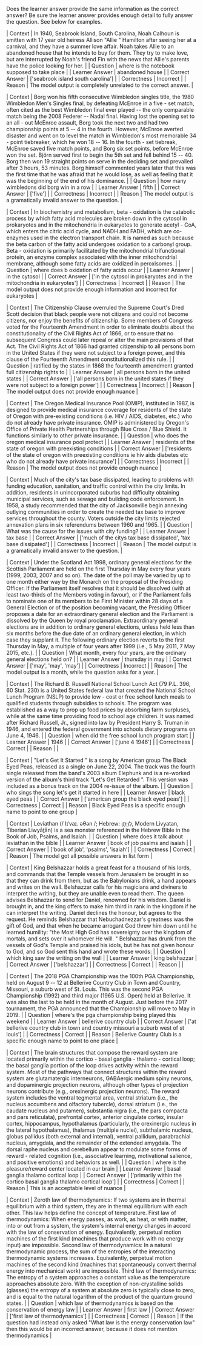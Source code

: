 Does the learner answer provide the same information as the correct answer? Be sure the learner answer provides enough detail to fully answer the question. See below for examples.

| Context   	|	 In 1940, Seabrook Island, South Carolina, Noah Calhoun is smitten with 17 year old heiress Allison "Allie " Hamilton after seeing her at a carnival, and they have a summer love affair. Noah takes Allie to an abandoned house that he intends to buy for them. They try to make love, but are interrupted by Noah's friend Fin with the news that Allie's parents have the police looking for her. |
| Question  	|	where is the notebook supposed to take place |
| Learner Answer	|	abandoned house |
| Correct Answer   	|	['seabrook island south carolina'] |
| Correctness	|	Incorrect |
| Reason    	|	The model output is completely unrelated to the correct answer. |

| Context   	|	 Borg won his fifth consecutive Wimbledon singles title, the 1980 Wimbledon Men's Singles final, by defeating McEnroe in a five - set match, often cited as the best Wimbledon final ever played -- the only comparable match being the 2008 Federer -- Nadal final. Having lost the opening set to an all - out McEnroe assault, Borg took the next two and had two championship points at 5 -- 4 in the fourth. However, McEnroe averted disaster and went on to level the match in Wimbledon's most memorable 34 - point tiebreaker, which he won 18 -- 16. In the fourth - set tiebreak, McEnroe saved five match points, and Borg six set points, before McEnroe won the set. Björn served first to begin the 5th set and fell behind 15 -- 40. Borg then won 19 straight points on serve in the deciding set and prevailed after 3 hours, 53 minutes. Borg himself commented years later that this was the first time that he was afraid that he would lose, as well as feeling that it was the beginning of the end of his dominance. |
| Question  	|	 how many wimbledons did borg win in a row |
| Learner Answer	|	 fifth |
| Correct Answer   	|	 ['five'] |
| Correctness	|	 Incorrect |
| Reason    	|	 The model output is a gramatically invalid answer to the question. |

| Context   	|	 In biochemistry and metabolism, beta - oxidation is the catabolic process by which fatty acid molecules are broken down in the cytosol in prokaryotes and in the mitochondria in eukaryotes to generate acetyl - CoA, which enters the citric acid cycle, and NADH and FADH, which are co-enzymes used in the electron transport chain. It is named as such because the beta carbon of the fatty acid undergoes oxidation to a carbonyl group. Beta - oxidation is primarily facilitated by the mitochondrial trifunctional protein, an enzyme complex associated with the inner mitochondrial membrane, although some fatty acids are oxidized in peroxisomes.  |
| Question  	|	 where does b oxidation of fatty acids occur |
| Learner Answer	|	 in the cytosol |
| Correct Answer   	|	 ['in the cytosol in prokaryotes and in the mitochondria in eukaryotes'] |
| Correctness	|	 Incorrect |
| Reason    	|	 The model output does not provide enough information and incorrect for eukaryotes |
 
| Context   	|	 The Citizenship Clause overruled the Supreme Court's Dred Scott decision that black people were not citizens and could not become citizens, nor enjoy the benefits of citizenship. Some members of Congress voted for the Fourteenth Amendment in order to eliminate doubts about the constitutionality of the Civil Rights Act of 1866, or to ensure that no subsequent Congress could later repeal or alter the main provisions of that Act. The Civil Rights Act of 1866 had granted citizenship to all persons born in the United States if they were not subject to a foreign power, and this clause of the Fourteenth Amendment constitutionalized this rule.  |
| Question  	|	 ratified by the states in 1868 the fourteenth amendment granted full citizenship rights to |
| Learner Answer	|	 all persons born in the united states |
| Correct Answer   	|	 ['all persons born in the united states if they were not subject to a foreign power'] |
| Correctness	|	 Incorrect |
| Reason    	|	 The model output does not provide enough nuance |
 
| Context   	|	 The Oregon Medical Insurance Pool  (OMIP), instituted in 1987, is designed to provide medical insurance coverage for residents of the state of Oregon with pre-existing conditions  (i.e. HIV / AIDS, diabetes, etc.) who do not already have private insurance. OMIP is administered by Oregon's Office of Private Health Partnerships through Blue Cross / Blue Shield. It functions similarly to other private insurance.  |
| Question  	|	 who does the oregon medical insurance pool protect |
| Learner Answer	|	 residents of the state of oregon with preexisting conditions |
| Correct Answer   	|	 ['residents of the state of oregon with preexisting conditions ie hiv aids diabetes etc who do not already have private insurance'] |
| Correctness	|	 Incorrect |
| Reason    	|	 The model output does not provide enough nuance |
 
| Context   	|	 Much of the city's tax base dissipated, leading to problems with funding education, sanitation, and traffic control within the city limits. In addition, residents in unincorporated suburbs had difficulty obtaining municipal services, such as sewage and building code enforcement. In 1958, a study recommended that the city of Jacksonville begin annexing outlying communities in order to create the needed tax base to improve services throughout the county. Voters outside the city limits rejected annexation plans in six referendums between 1960 and 1965. |
| Question  	|	 What was the cause for the issues with city funding? |
| Learner Answer	|	 tax base |
| Correct Answer   	|	 ['much of the citys tax base dissipated', 'tax base dissipated'] |
| Correctness	|	 Incorrect |
| Reason    	|	 The model output is a gramatically invalid answer to the question. |
 
| Context   	|	 Under the Scotland Act 1998, ordinary general elections for the Scottish Parliament are held on the first Thursday in May every four years (1999, 2003, 2007 and so on). The date of the poll may be varied by up to one month either way by the Monarch on the proposal of the Presiding Officer. If the Parliament itself resolves that it should be dissolved (with at least two-thirds of the Members voting in favour), or if the Parliament fails to nominate one of its members to be First Minister within 28 days of a General Election or of the position becoming vacant, the Presiding Officer proposes a date for an extraordinary general election and the Parliament is dissolved by the Queen by royal proclamation. Extraordinary general elections are in addition to ordinary general elections, unless held less than six months before the due date of an ordinary general election, in which case they supplant it. The following ordinary election reverts to the first Thursday in May, a multiple of four years after 1999 (i.e., 5 May 2011, 7 May 2015, etc.). |
| Question  	|	 What month, every four years, are the ordinary general elections held on? |
| Learner Answer	|	 thursday in may |
| Correct Answer   	|	 ['may', 'may', 'may'] |
| Correctness	|	 Incorrect |
| Reason    	|	 The model output is a month, while the question asks for a year. |
 
| Context   	|	 The Richard B. Russell National School Lunch Act  (79 P.L. 396, 60 Stat. 230) is a United States federal law that created the National School Lunch Program  (NSLP) to provide low - cost or free school lunch meals to qualified students through subsidies to schools. The program was established as a way to prop up food prices by absorbing farm surpluses, while at the same time providing food to school age children. It was named after Richard Russell, Jr., signed into law by President Harry S. Truman in 1946, and entered the federal government into schools dietary programs on June 4, 1946.  |
| Question  	|	 when did the free school lunch program start |
| Learner Answer	|	 1946 |
| Correct Answer   	|	 ['june 4 1946'] |
| Correctness	|	 Correct |
| Reason    	|	  |

| Context   	|	 "Let's Get It Started " is a song by American group The Black Eyed Peas, released as a single on June 22, 2004. The track was the fourth single released from the band's 2003 album Elephunk and is a re-worked version of the album's third track "Let's Get Retarded ". This version was included as a bonus track on the 2004 re-issue of the album.  |
| Question  	|	 who sings the song let's get it started in here |
| Learner Answer	|	 black eyed peas |
| Correct Answer   	|	 ['american group the black eyed peas'] |
| Correctness	|	 Correct |
| Reason    	|	 Black Eyed Peas is a specific enough name to point to one group |
 
| Context   	|	 Leviathan  (/ lɪˈvaɪ. əθən /; Hebrew: לִוְיָתָן, Modern Livyatan, Tiberian Liwyāṯān) is a sea monster referenced in the Hebrew Bible in the Book of Job, Psalms, and Isaiah.  |
| Question  	|	 where does it talk about leviathan in the bible |
| Learner Answer	|	 book of job psalms and isaiah |
| Correct Answer   	|	 ['book of job', 'psalms', 'isaiah'] |
| Correctness	|	 Correct |
| Reason    	|	 The model got all possible answers in list form |
 
| Context   	|	 King Belshazzar holds a great feast for a thousand of his lords, and commands that the Temple vessels from Jerusalem be brought in so that they can drink from them, but as the Babylonians drink, a hand appears and writes on the wall. Belshazzar calls for his magicians and diviners to interpret the writing, but they are unable even to read them. The queen advises Belshazzar to send for Daniel, renowned for his wisdom. Daniel is brought in, and the king offers to make him third in rank in the kingdom if he can interpret the writing. Daniel declines the honour, but agrees to the request. He reminds Belshazzar that Nebuchadnezzar's greatness was the gift of God, and that when he became arrogant God threw him down until he learned humility: "the Most High God has sovereignty over the kingdom of mortals, and sets over it whomever He will. " Belshazzar has drunk from the vessels of God's Temple and praised his idols, but he has not given honour to God, and so God sent this hand and wrote these words:  |
| Question  	|	 which king saw the writing on the wall |
| Learner Answer	|	 king belshazzar |
| Correct Answer   	|	 ['belshazzar'] |
| Correctness	|	 Correct |
| Reason    	|	  |

| Context   	|	 The 2018 PGA Championship was the 100th PGA Championship, held on August 9 -- 12 at Bellerive Country Club in Town and Country, Missouri, a suburb west of St. Louis. This was the second PGA Championship  (1992) and third major  (1965 U.S. Open) held at Bellerive. It was also the last to be held in the month of August. Just before the 2017 tournament, the PGA announced that the Championship will move to May in 2019.  |
| Question  	|	 where's the pga championship being played this weekend |
| Learner Answer	|	 bellerive country club |
| Correct Answer   	|	 ['at bellerive country club in town and country missouri a suburb west of st louis'] |
| Correctness	|	 Correct |
| Reason    	|	 Bellerive Country Club is a specific enough name to point to one place |
 
| Context   	|	 The brain structures that compose the reward system are located primarily within the cortico - basal ganglia - thalamo - cortical loop; the basal ganglia portion of the loop drives activity within the reward system. Most of the pathways that connect structures within the reward system are glutamatergic interneurons, GABAergic medium spiny neurons, and dopaminergic projection neurons, although other types of projection neurons contribute  (e.g., orexinergic projection neurons). The reward system includes the ventral tegmental area, ventral striatum  (i.e., the nucleus accumbens and olfactory tubercle), dorsal striatum  (i.e., the caudate nucleus and putamen), substantia nigra  (i.e., the pars compacta and pars reticulata), prefrontal cortex, anterior cingulate cortex, insular cortex, hippocampus, hypothalamus  (particularly, the orexinergic nucleus in the lateral hypothalamus), thalamus  (multiple nuclei), subthalamic nucleus, globus pallidus  (both external and internal), ventral pallidum, parabrachial nucleus, amygdala, and the remainder of the extended amygdala. The dorsal raphe nucleus and cerebellum appear to modulate some forms of reward - related cognition  (i.e., associative learning, motivational salience, and positive emotions) and behaviors as well.  |
| Question  	|	 where is the pleasure/reward center located in our brain |
| Learner Answer	|	 basal ganglia thalamo cortical loop |
| Correct Answer   	|	 ['primarily within the cortico basal ganglia thalamo cortical loop'] |
| Correctness	|	 Correct |
| Reason    	|	 This is an acceptable level of nuance |
 
| Context   	|	  Zeroth law of thermodynamics: If two systems are in thermal equilibrium with a third system, they are in thermal equilibrium with each other. This law helps define the concept of temperature.   First law of thermodynamics: When energy passes, as work, as heat, or with matter, into or out from a system, the system's internal energy changes in accord with the law of conservation of energy. Equivalently, perpetual motion machines of the first kind  (machines that produce work with no energy input) are impossible.   Second law of thermodynamics: In a natural thermodynamic process, the sum of the entropies of the interacting thermodynamic systems increases. Equivalently, perpetual motion machines of the second kind  (machines that spontaneously convert thermal energy into mechanical work) are impossible.   Third law of thermodynamics: The entropy of a system approaches a constant value as the temperature approaches absolute zero. With the exception of non-crystalline solids  (glasses) the entropy of a system at absolute zero is typically close to zero, and is equal to the natural logarithm of the product of the quantum ground states.   |
| Question  	|	 which law of thermodynamics is based on the conservation of energy law |
| Learner Answer	|	 first law |
| Correct Answer   	|	 ['first law of thermodynamics'] |
| Correctness	|	 Correct |
| Reason    	|	 If the question had instead only asked "What law is the energy conservation law" then this would be an incorrect answer, because it does not mention thermodynamics |
